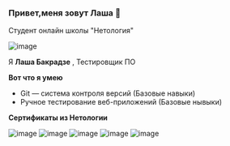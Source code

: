 ### Привет,меня зовут Лаша 👋

Студент онлайн школы "Нетология" 



![image](https://user-images.githubusercontent.com/125482424/235211220-b5f104a0-b414-410b-9d26-17338f155336.png)

Я **Лаша Бакрадзе** , Тестировщик ПО

**Вот что я умею**


* Git — система контроля версий (Базовые навыки)
* Ручное тестирование веб-приложений (Базовые нывыки)


**Сертификаты из Нетологии**

![image](https://user-images.githubusercontent.com/125482424/235216132-30f1ec0a-201d-4e8c-98d1-a7193be3752f.png)
![image](https://user-images.githubusercontent.com/125482424/235216174-0ccb43de-7af0-4379-aa71-9db5063db12a.png)
![image](https://user-images.githubusercontent.com/125482424/235216229-cf5b70c7-0b1e-4000-bcef-d4bd110a56a6.png)
![image](https://user-images.githubusercontent.com/125482424/235216274-f636e544-c020-4737-929b-8c0b90d733f7.png)
![image](https://user-images.githubusercontent.com/125482424/235216325-d51d8949-390e-46c7-a12b-31999fd92749.png)

